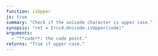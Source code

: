 ```yaml
---
function: isUpper
js: true
summary: "Check if the unicode character is upper case."
synopsis: "ret = Irccd.Unicode.isUpper(code)"
arguments:
  - "**code**: the code point."
returns: "True if upper case."
---
```

